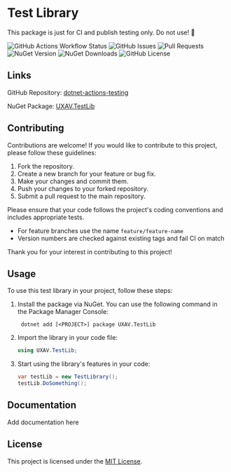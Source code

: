 # Test Library

This package is just for CI and publish testing only. Do not use! 🙂

![GitHub Actions Workflow Status](https://img.shields.io/github/actions/workflow/status/mikejobson/dotnet-actions-testing/test.yml?branch=main&style=flat&logo=github&label=status&link=https%3A%2F%2Fgithub.com%2Fmikejobson%2Fdotnet-actions-testing%2Factions)
![GitHub Issues](https://img.shields.io/github/issues/mikejobson/dotnet-actions-testing?style=flat&logo=github&link=https%3A%2F%2Fgithub.com%2Fmikejobson%2Fdotnet-actions-testing%2Fpulls)
![Pull Requests](https://img.shields.io/github/issues-pr/mikejobson/dotnet-actions-testing?style=flat&logo=github&link=https%3A%2F%2Fgithub.com%2Fmikejobson%2Fdotnet-actions-testing%2Fpulls)
![NuGet Version](https://img.shields.io/nuget/v/UXAV.TestLib?style=flat&logo=nuget&link=https%3A%2F%2Fwww.nuget.org%2Fpackages%2FUXAV.TestLib)
![NuGet Downloads](https://img.shields.io/nuget/dt/UXAV.TestLib?style=flat&logo=nuget&link=https%3A%2F%2Fwww.nuget.org%2Fpackages%2FUXAV.TestLib)
![GitHub License](https://img.shields.io/github/license/mikejobson/dotnet-actions-testing?style=flat)

## Links

GitHub Repository: [dotnet-actions-testing](https://github.com/mikejobson/dotnet-actions-testing)

NuGet Package: [UXAV.TestLib](https://www.nuget.org/packages/UXAV.TestLib/)

## Contributing

Contributions are welcome! If you would like to contribute to this project, please follow these guidelines:

1. Fork the repository.
2. Create a new branch for your feature or bug fix.
3. Make your changes and commit them.
4. Push your changes to your forked repository.
5. Submit a pull request to the main repository.

Please ensure that your code follows the project's coding conventions and includes appropriate tests.

- For feature branches use the name `feature/feature-name`
- Version numbers are checked against existing tags and fail CI on match

Thank you for your interest in contributing to this project!

## Usage

To use this test library in your project, follow these steps:

1. Install the package via NuGet. You can use the following command in the Package Manager Console:

   ```
    dotnet add [<PROJECT>] package UXAV.TestLib
   ```

2. Import the library in your code file:

   ```csharp
   using UXAV.TestLib;
   ```

3. Start using the library's features in your code:
   ```csharp
   var testLib = new TestLibrary();
   testLib.DoSomething();
   ```

## Documentation

Add documentation here

## License

This project is licensed under the [MIT License](LICENSE).
